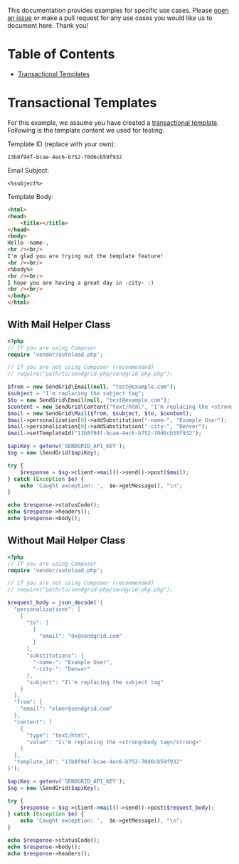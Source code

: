 This documentation provides examples for specific use cases. Please [open an issue](https://github.com/sendgrid/sendgrid-php/issues) or make a pull request for any use cases you would like us to document here. Thank you!

# Table of Contents

* [Transactional Templates](#transactional_templates)

<a name="transactional_templates"></a>
# Transactional Templates

For this example, we assume you have created a [transactional template](https://sendgrid.com/docs/User_Guide/Transactional_Templates/index.html). Following is the template content we used for testing.

Template ID (replace with your own):

```text
13b8f94f-bcae-4ec6-b752-70d6cb59f932
```

Email Subject:

```text
<%subject%>
```

Template Body:

```html
<html>
<head>
	<title></title>
</head>
<body>
Hello -name-,
<br /><br/>
I'm glad you are trying out the template feature!
<br /><br/>
<%body%>
<br /><br/>
I hope you are having a great day in -city- :)
<br /><br/>
</body>
</html>
```

## With Mail Helper Class

```php
<?php
// If you are using Composer
require 'vendor/autoload.php';

// If you are not using Composer (recommended)
// require("path/to/sendgrid-php/sendgrid-php.php");

$from = new SendGrid\Email(null, "test@example.com");
$subject = "I'm replacing the subject tag";
$to = new SendGrid\Email(null, "test@example.com");
$content = new SendGrid\Content("text/html", "I'm replacing the <strong>body tag</strong>");
$mail = new SendGrid\Mail($from, $subject, $to, $content);
$mail->personalization[0]->addSubstitution("-name-", "Example User");
$mail->personalization[0]->addSubstitution("-city-", "Denver");
$mail->setTemplateId("13b8f94f-bcae-4ec6-b752-70d6cb59f932");

$apiKey = getenv('SENDGRID_API_KEY');
$sg = new \SendGrid($apiKey);

try {
    $response = $sg->client->mail()->send()->post($mail);
} catch (Exception $e) {
    echo 'Caught exception: ',  $e->getMessage(), "\n";
}

echo $response->statusCode();
echo $response->headers();
echo $response->body();
```

## Without Mail Helper Class

```php
<?php
// If you are using Composer
require 'vendor/autoload.php';

// If you are not using Composer (recommended)
// require("path/to/sendgrid-php/sendgrid-php.php");

$request_body = json_decode('{
  "personalizations": [
    {
      "to": [
        {
          "email": "dx@sendgrid.com"
        }
      ],
      "substitutions": {
        "-name-": "Example User",
        "-city-": "Denver"
      },
      "subject": "I\'m replacing the subject tag"
    }
  ],
  "from": {
    "email": "elmer@sendgrid.com"
  },
  "content": [
    {
      "type": "text/html",
      "value": "I\'m replacing the <strong>body tag</strong>"
    }
  ],
  "template_id": "13b8f94f-bcae-4ec6-b752-70d6cb59f932"
}');

$apiKey = getenv('SENDGRID_API_KEY');
$sg = new \SendGrid($apiKey);

try {
    $response = $sg->client->mail()->send()->post($request_body);
} catch (Exception $e) {
    echo 'Caught exception: ',  $e->getMessage(), "\n";
}

echo $response->statusCode();
echo $response->body();
echo $response->headers();
```